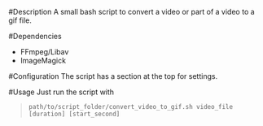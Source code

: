 #Description
A small bash script to convert a video or part of a video to a gif file.

#Dependencies
* FFmpeg/Libav
* ImageMagick

#Configuration
The script has a section at the top for settings. 

#Usage
Just run the script with
> `path/to/script_folder/convert_video_to_gif.sh video_file [duration] [start_second]`